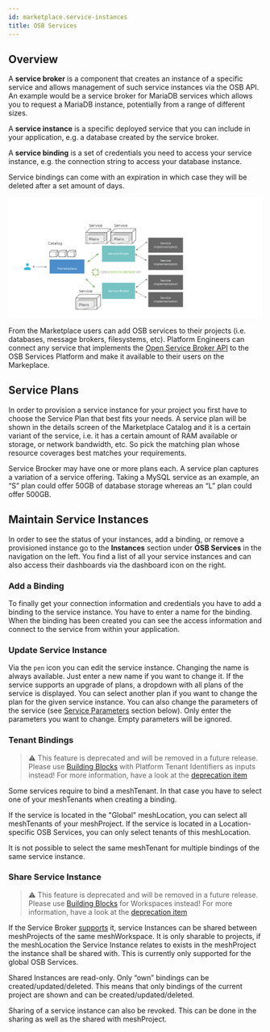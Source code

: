 ```yaml
---
id: marketplace.service-instances
title: OSB Services
---
```


## Overview

A **service broker** is a component that creates an instance of a specific service and allows management of such service instances via the OSB API. An example would be a service broker for MariaDB services which allows you to request a MariaDB instance, potentially from a range of different sizes.

A **service instance** is a specific deployed service that you can include in your application, e.g. a database created by the service broker.

A **service binding** is a set of credentials you need to access your service instance, e.g. the connection string to access your database instance.

Service bindings can come with an expiration in which case they will be deleted after a set amount of days.

![OSB Marketplace integration](assets/marketplace/OSB.png)

From the Marketplace users can add OSB services to their projects (i.e. databases, message brokers, filesystems, etc). Platform Engineers can connect any service that implements the [Open Service Broker API](https://www.openservicebrokerapi.org/) to the OSB Services Platform and make it available to their users on the Markeplace.



## Service Plans

In order to provision a service instance for your project you first have to choose the Service Plan that best fits your needs. A service plan will be shown in the details screen of the Marketplace Catalog and it is a certain variant of the service, i.e. it has a certain amount of RAM available or storage, or network bandwidth, etc. So pick the matching plan whose resource coverages best matches your requirements.

Service Brocker may have one or more plans each. A service plan captures a variation of a service offering. Taking a MySQL service as an example, an “S” plan could offer 50GB of database storage whereas an “L” plan could offer 500GB.


## Maintain Service Instances

In order to see the status of your instances, add a binding, or remove a provisioned instance go to the **Instances** section under **OSB Services** in the navigation on the left. You find a list of all your service instances and can also access their dashboards via the dashboard icon on the right.

### Add a Binding

To finally get your connection information and credentials you have to add a binding to the service instance. You have to enter a name for the binding. When the binding has been created you can see the access information and connect to the service from within your application.

### Update Service Instance

Via the `pen` icon you can edit the service instance. Changing the name is always available. Just enter a new name if you want to change it. If the service supports an upgrade of plans, a dropdown with all plans of the service is displayed. You can select another plan if you want to change the plan for the given service instance. You can also change the parameters of the service (see [Service Parameters](#service-parameters) section below). Only enter the parameters you want to change. Empty parameters will be ignored.

### Tenant Bindings

> ⚠️ This feature is deprecated and will be removed in a future release.
> Please use [Building Blocks](./administration.building-blocks.md) with Platform Tenant Identifiers as inputs instead!
> For more information, have a look at the [deprecation item](https://meshcloud.canny.io/deprecations/p/deprecation-of-osb-tenant-bindings)

Some services require to bind a meshTenant. In that case you have to select one of your meshTenants when creating a binding.

If the service is located in the "Global" meshLocation, you can select all meshTenants of your meshProject. If the service is located in a Location-specific OSB Services, you can only select tenants of this meshLocation.

It is not possible to select the same meshTenant for multiple bindings of the same service instance.

### Share Service Instance

> ⚠️ This feature is deprecated and will be removed in a future release.
> Please use [Building Blocks](./administration.building-blocks.md) for Workspaces instead!
> For more information, have a look at the [deprecation item](https://meshcloud.canny.io/deprecations/p/deprecation-of-osb-service-instance-sharing)

If the Service Broker [supports](meshstack.meshmarketplace.profile.md#sharable-service-instances) it, service Instances can be shared between meshProjects of the same meshWorkspace. It is only sharable to projects, if the meshLocation the Service Instance relates to exists in the meshProject the instance shall be shared with. This is currently only supported for the global OSB Services.

Shared Instances are read-only. Only “own” bindings can be created/updated/deleted. This means that only bindings of the current project are shown and can be created/updated/deleted.

Sharing of a service instance can also be revoked. This can be done in the sharing as well as the shared with meshProject.
